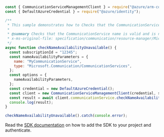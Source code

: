 ```javascript
const { CommunicationServiceManagementClient } = require("@azure/arm-communication");
const { DefaultAzureCredential } = require("@azure/identity");

/**
 * This sample demonstrates how to Checks that the CommunicationService name is valid and is not already in use.
 *
 * @summary Checks that the CommunicationService name is valid and is not already in use.
 * x-ms-original-file: specification/communication/resource-manager/Microsoft.Communication/stable/2020-08-20/examples/checkNameAvailabilityUnavailable.json
 */
async function checkNameAvailabilityUnavailable() {
  const subscriptionId = "12345";
  const nameAvailabilityParameters = {
    name: "MyCommunicationService",
    type: "Microsoft.Communication/CommunicationServices",
  };
  const options = {
    nameAvailabilityParameters,
  };
  const credential = new DefaultAzureCredential();
  const client = new CommunicationServiceManagementClient(credential, subscriptionId);
  const result = await client.communicationService.checkNameAvailability(options);
  console.log(result);
}

checkNameAvailabilityUnavailable().catch(console.error);
```

Read the [SDK documentation](https://github.com/Azure/azure-sdk-for-js/blob/%40azure%2Farm-communication_3.0.1/sdk/communication/arm-communication/README.md) on how to add the SDK to your project and authenticate.
